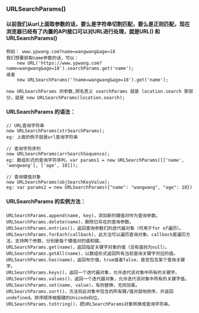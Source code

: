 ### URLSearchParams() 

#### 以前我们从url上面取参数的话，要么是字符串切割匹配，要么是正则匹配，现在浏览器已经有了内置的API接口可以对URL进行处理，就是URL() 和 URLSearchParams() 

    例如： www.ypwang.com?name=wangwang&age=18
    我们想要获取name参数的话，可以：
        new URL('https://www.ypwang.com?name=wangwang&age=18').searchParams.get('name');
    或者
        new URLSearchParams('?name=wangwang&age=18').get('name');

    new URLSearchParams 的参数,顾名思义 searchParams 就是 location.search 那部分，就是 new URLSearchParams(location.search);

#### URLSearchParams 的语法：

    // URL查询字符串
    new URLSearchParams(strSearchParams);
    eg: 上面的例子就是url查询字符串

    // 查询字符序列
    new URLSearchParams(arrSearchSequence);
    eg: 数组形式的查询字符序列，var params1 = new URLSearchParams([['name', 'wangwang'], ['age', 18]]);

    // 查询键值对象
    new URLSearchParams(objSearchKeyValue);
    eg: var params2 = new URLSearchParams({"name": "wangwang", "age": 18})

#### URLSearchParams 的实例方法：

    URLSearchParams.append(name, key)，添加新的键值对作为查询参数。
    URLSearchParams.delete(name)，删除已存在的查询参数。
    URLSearchParams.entries()，返回查询参数们的迭代器对象（可用于for of遍历）。
    URLSearchParams.forEach(callback)，此方法可以遍历查询对象。callback是遍历方法，支持两个参数，分别是每个键值对的值和键。
    URLSearchParams.get(name)，返回指定关键字对象的值（没有值则为null）。
    URLSearchParams.getAll(name)，以数组形式返回所有当前查询关键字对应的值。
    URLSearchParams.has(name)，返回布尔值，true或者false，是否包含某个查询关键字。
    URLSearchParams.keys()，返回一个迭代器对象，允许迭代该对象中所有的关键字。
    URLSearchParams.values()，返回一个迭代器对象，允许迭代该对象中所有的关键字值。
    URLSearchParams.set(name, value)，有则替换，无则加冕。
    URLSearchParams.sort()，方法将此对象中包含的所有键/值对就地排序，并返回undefined。排序顺序根据键的Unicode码位。
    URLSearchParams.toString()，把URLSearchParams对象转换成查询字符串。
